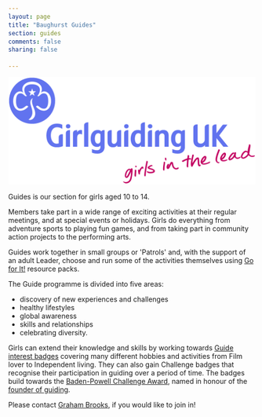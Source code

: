 ```yaml
---
layout: page
title: "Baughurst Guides"
section: guides
comments: false
sharing: false

---
```


![A girl is in the lead!](/images/guides/logo.jpg)

Guides is our section for girls aged 10 to 14.

Members take part in a wide range of exciting activities at their regular meetings, and at special events or holidays. Girls do everything from adventure sports to playing fun games, and from taking part in community action projects to the performing arts.

Guides work together in small groups or 'Patrols' and, with the support of an adult Leader, choose and run some of the activities themselves using [Go for It!](http://www.girlguiding.org.uk/guides/gfibadge/gfi/index.html) resource packs.

The Guide programme is divided into five areas:

*   discovery of new experiences and challenges
*   healthy lifestyles
*   global awareness
*   skills and relationships
*   celebrating diversity.

Girls can extend their knowledge and skills by working towards [Guide interest badges](http://www.girlguiding.org.uk/guides/gfibadge/badges/index.html) covering many different hobbies and activities from Film lover to Independent living. They can also gain Challenge badges that recognise their participation in guiding over a period of time. The badges build towards the [Baden-Powell Challenge Award](http://www.girlguiding.org.uk/guides/gfibadge/badges/badenpowellchallengeaward.html), named in honour of the [founder of guiding](http://www.girlguiding.org.uk/about_us/key_information/history.aspx).


Please contact [Graham Brooks](mailto:graham.brooks7@btinternet.com), if you would like to join in!


